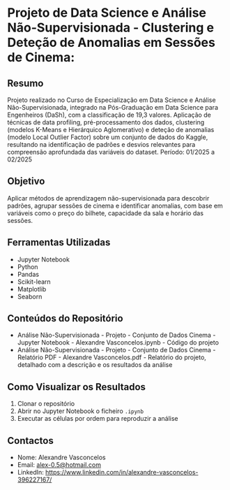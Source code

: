 # Projeto de Data Science e Análise Não-Supervisionada - Clustering e Deteção de Anomalias em Sessões de Cinema:

## Resumo
Projeto realizado no Curso de Especialização em Data Science e Análise Não-Supervisionada, integrado na Pós-Graduação em Data Science para Engenheiros (DaSh), com a classificação de 19,3 valores.
Aplicação de técnicas de data profiling, pré-processamento dos dados, clustering (modelos K-Means e Hierárquico Aglomerativo) e deteção de anomalias (modelo Local Outlier Factor) sobre um conjunto de dados do Kaggle, resultando na identificação de padrões e desvios relevantes para compreensão aprofundada das variáveis do dataset.
Período: 01/2025 a 02/2025

## Objetivo
Aplicar métodos de aprendizagem não-supervisionada para descobrir padrões, agrupar sessões de cinema e identificar anomalias, com base em variáveis como o preço do bilhete, capacidade da sala e horário das sessões.

## Ferramentas Utilizadas
- Jupyter Notebook
- Python
- Pandas
- Scikit-learn
- Matplotlib
- Seaborn

## Conteúdos do Repositório
- Análise Não-Supervisionada - Projeto - Conjunto de Dados Cinema - Jupyter Notebook - Alexandre Vasconcelos.ipynb - Código do projeto
- Análise Não-Supervisionada - Projeto - Conjunto de Dados Cinema - Relatório PDF - Alexandre Vasconcelos.pdf - Relatório do projeto, detalhado com a descrição e os resultados da análise

## Como Visualizar os Resultados
1. Clonar o repositório
2. Abrir no Jupyter Notebook o ficheiro `.ipynb`
3. Executar as células por ordem para reproduzir a análise

## Contactos
- Nome: Alexandre Vasconcelos  
- Email: alex-0.5@hotmail.com
- LinkedIn: https://www.linkedin.com/in/alexandre-vasconcelos-396227167/
